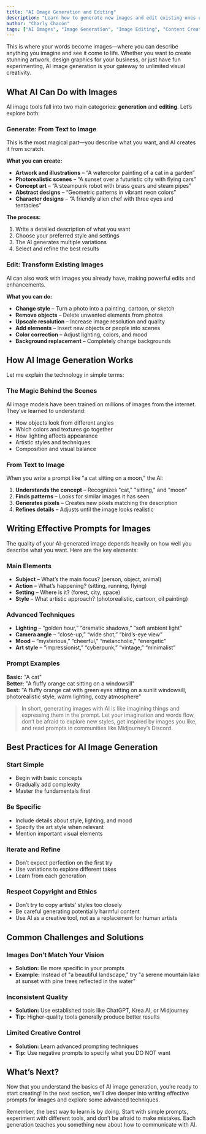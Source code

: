 ```yaml
---
title: "AI Image Generation and Editing"
description: "Learn how to generate new images and edit existing ones using AI-powered tools"
author: "Charly Chacón"
tags: ["AI Images", "Image Generation", "Image Editing", "Content Creation"]
---
```


This is where your words become images—where you can describe anything you imagine and see it come to life. Whether you want to create stunning artwork, design graphics for your business, or just have fun experimenting, AI image generation is your gateway to unlimited visual creativity.

## What AI Can Do with Images

AI image tools fall into two main categories: **generation** and **editing**. Let’s explore both:

### **Generate: From Text to Image**

This is the most magical part—you describe what you want, and AI creates it from scratch.

**What you can create:**

- **Artwork and illustrations** – “A watercolor painting of a cat in a garden”
- **Photorealistic scenes** – “A sunset over a futuristic city with flying cars”
- **Concept art** – “A steampunk robot with brass gears and steam pipes”
- **Abstract designs** – “Geometric patterns in vibrant neon colors”
- **Character designs** – “A friendly alien chef with three eyes and tentacles”

**The process:**

1. Write a detailed description of what you want
2. Choose your preferred style and settings
3. The AI generates multiple variations
4. Select and refine the best results

### **Edit: Transform Existing Images**

AI can also work with images you already have, making powerful edits and enhancements.

**What you can do:**

- **Change style** – Turn a photo into a painting, cartoon, or sketch
- **Remove objects** – Delete unwanted elements from photos
- **Upscale resolution** – Increase image resolution and quality
- **Add elements** – Insert new objects or people into scenes
- **Color correction** – Adjust lighting, colors, and mood
- **Background replacement** – Completely change backgrounds

## How AI Image Generation Works

Let me explain the technology in simple terms:

### **The Magic Behind the Scenes**

AI image models have been trained on millions of images from the internet. They’ve learned to understand:

- How objects look from different angles
- Which colors and textures go together
- How lighting affects appearance
- Artistic styles and techniques
- Composition and visual balance

### **From Text to Image**

When you write a prompt like "a cat sitting on a moon," the AI:

1. **Understands the concept** – Recognizes "cat," "sitting," and "moon"
2. **Finds patterns** – Looks for similar images it has seen
3. **Generates pixels** – Creates new pixels matching the description
4. **Refines details** – Adjusts until the image looks realistic

## Writing Effective Prompts for Images

The quality of your AI-generated image depends heavily on how well you describe what you want. Here are the key elements:

### **Main Elements**

- **Subject** – What’s the main focus? (person, object, animal)
- **Action** – What’s happening? (sitting, running, flying)
- **Setting** – Where is it? (forest, city, space)
- **Style** – What artistic approach? (photorealistic, cartoon, oil painting)

### **Advanced Techniques**

- **Lighting** – “golden hour,” “dramatic shadows,” “soft ambient light”
- **Camera angle** – “close-up,” “wide shot,” “bird’s-eye view”
- **Mood** – “mysterious,” “cheerful,” “melancholic,” “energetic”
- **Art style** – “impressionist,” “cyberpunk,” “vintage,” “minimalist”

### **Prompt Examples**

**Basic:** "A cat"  
**Better:** "A fluffy orange cat sitting on a windowsill"  
**Best:** "A fluffy orange cat with green eyes sitting on a sunlit windowsill, photorealistic style, warm lighting, cozy atmosphere"

> In short, generating images with AI is like imagining things and expressing them in the prompt. Let your imagination and words flow, don’t be afraid to explore new styles, get inspired by images you like, and read prompts in communities like Midjourney’s Discord.

## Best Practices for AI Image Generation

### **Start Simple**

- Begin with basic concepts
- Gradually add complexity
- Master the fundamentals first

### **Be Specific**

- Include details about style, lighting, and mood
- Specify the art style when relevant
- Mention important visual elements

### **Iterate and Refine**

- Don’t expect perfection on the first try
- Use variations to explore different takes
- Learn from each generation

### **Respect Copyright and Ethics**

- Don’t try to copy artists’ styles too closely
- Be careful generating potentially harmful content
- Use AI as a creative tool, not as a replacement for human artists

## Common Challenges and Solutions

### **Images Don’t Match Your Vision**

- **Solution:** Be more specific in your prompts
- **Example:** Instead of "a beautiful landscape," try "a serene mountain lake at sunset with pine trees reflected in the water"

### **Inconsistent Quality**

- **Solution:** Use established tools like ChatGPT, Krea AI, or Midjourney
- **Tip:** Higher-quality tools generally produce better results

### **Limited Creative Control**

- **Solution:** Learn advanced prompting techniques
- **Tip:** Use negative prompts to specify what you DO NOT want

## What’s Next?

Now that you understand the basics of AI image generation, you’re ready to start creating! In the next section, we’ll dive deeper into writing effective prompts for images and explore some advanced techniques.

Remember, the best way to learn is by doing. Start with simple prompts, experiment with different tools, and don’t be afraid to make mistakes. Each generation teaches you something new about how to communicate with AI.
